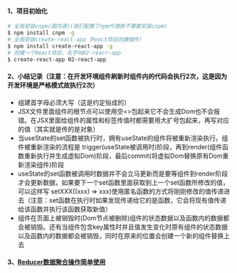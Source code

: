 #### 1、项目初始化
```bash
# 全局安装cnpm(国内源)(我们配置了npm代理故不需要安装cnpm)
$ npm install cnpm -g
# 全局安装create-react-app（React项目创建插件）
$ npm install create-react-app -g
# 创建一个React项目，名字叫02-reacr-app
$ create-react-app 02-react-app
```
#### 2、小结记录（注意：在开发环境组件刷新时组件内的代码会执行2次，这是因为开发环境是严格模式故执行2次）
  - 组建首字母必须大写（这是约定俗成的）
  - JSX文件里面组件的根节点可以使用空<>包起来它不会生成Dom也不会报错。在JSX里面给组件的属性和标签传值时都需要用大扩号包起来，再写对应的值（其实就是传的是对象）
  - 当useState的set函数被执行时，拥有useState的组件将被重新渲染执行。组件被重新渲染的流程是 trigger(useState被调用时)阶段，再到render(组件函数重新执行并生成虚拟Dom)阶段，最后commit(将虚拟Dom替换原有Dom重新渲染组件)阶段
  - useState的set函数被调用时数据并不会立马更新而是要等组件到render阶段才会更新数据，如果要下一个set函数里面获取到上一个set函数所修改的值，可以这样写 setXXX((xxx) => xxx)使用匿名函数的方式将刚刚修改的值传递进去（注意：set函数在执行时如果发现传递给它的是函数，它会将现有值传递给该函数并执行该函数获取新值）
  - 组件在页面上被销毁时(Dom节点被删除)组件的状态数据以及函数内的数据都会被销毁。还有当组件包含key属性时并且值发生变化时原有组件的状态数据以及函数内的数据都会被销毁，同时在原来的位置会创建一个新的组件替换上去

#### 3、[Reducer数据聚合操作简单使用][1]  
  
  
  
  
  
  
  
[1]: /src/components/ReducerTest.jsx